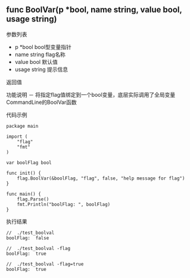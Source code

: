 ## func BoolVar(p *bool, name string, value bool, usage string)

参数列表
- p *bool bool型变量指针
- name string flag名称
- value bool 默认值
- usage string 提示信息

返回值

功能说明
－ 将指定flag值绑定到一个bool变量，底层实际调用了全局变量CommandLine的BoolVar函数

代码示例
        
    package main
    
    import (
    	"flag"
    	"fmt"
    )
    
    var boolFlag bool
    
    func init() {
    	flag.BoolVar(&boolFlag, "flag", false, "help message for flag")
    }
    
    func main() {
    	flag.Parse()
    	fmt.Println("boolFlag: ", boolFlag)
    }

执行结果
    
    //  ./test_boolval
    boolFlag:  false
    
    //  ./test_boolval -flag
    boolFlag:  true
    
    //  ./test_boolval -flag=true
    boolFlag:  true
